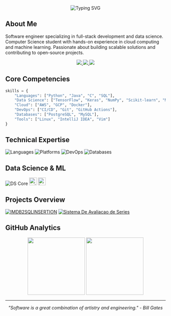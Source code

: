 <div align="center">
  <img src="https://readme-typing-svg.demolab.com?font=Fira+Code&weight=600&size=28&duration=3000&pause=1000&color=3498DB&center=true&vCenter=true&width=435&lines=Renan+Grothe;Computer+Science+%7C+Data+Science;Full-Stack+Developer" alt="Typing SVG" />
</div>

## About Me

Software engineer specializing in full-stack development and data science. Computer Science student with hands-on experience in cloud computing and machine learning. Passionate about building scalable solutions and contributing to open-source projects.

<div align="center">
  <a href="https://linkedin.com/in/regrothe" target="_blank">
    <img src="https://img.shields.io/badge/LinkedIn-0077B5?style=for-the-badge&logo=linkedin&logoColor=white" />
  </a>
  <a href="mailto:renansuana@gmail.com">
    <img src="https://img.shields.io/badge/Gmail-D14836?style=for-the-badge&logo=gmail&logoColor=white" />
  </a>
  <a href="https://dev.to/renangrothe" target="_blank">
    <img src="https://img.shields.io/badge/dev.to-0A0A0A?style=for-the-badge&logo=devdotto&logoColor=white" />
  </a>
</div>

## Core Competencies

```python
skills = {
    "Languages": ["Python", "Java", "C", "SQL"],
    "Data Science": ["TensorFlow", "Keras", "NumPy", "Scikit-learn", "Matplotlib"],
    "Cloud": ["AWS", "GCP", "Docker"],
    "DevOps": ["CI/CD", "Git", "GitHub Actions"],
    "Databases": ["PostgreSQL", "MySQL"],
    "Tools": ["Linux", "IntelliJ IDEA", "Vim"]
}
```

## Technical Expertise

<div align="left">
  <img src="https://skillicons.dev/icons?i=python,java,c" alt="Languages"/>
  <img src="https://skillicons.dev/icons?i=tensorflow,aws,gcp" alt="Platforms"/>
  <img src="https://skillicons.dev/icons?i=docker,git,githubactions" alt="DevOps"/>
  <img src="https://skillicons.dev/icons?i=postgres,mysql" alt="Databases"/>
</div>

## Data Science & ML

<div align="left">
  <img src="https://skillicons.dev/icons?i=tensorflow,python,numpy" alt="DS Core"/>
  <img src="https://img.shields.io/badge/scikit--learn-F7931E?style=flat&logo=scikit-learn&logoColor=white" height="24" alt="scikit-learn"/>
  <img src="https://img.shields.io/badge/Keras-D00000?style=flat&logo=keras&logoColor=white" height="24" alt="keras"/>
</div>

## Projects Overview

[![IMDB2SQLINSERTION](https://github-readme-stats.vercel.app/api/pin/?username=renangrothe&repo=IMDB2SQLINSERTION&theme=tokyonight&hide_border=true)](https://github.com/renangrothe/IMDB2SQLINSERTION)
[![Sistema De Avaliacao de Series](https://github-readme-stats.vercel.app/api/pin/?username=renangrothe&repo=Sistema-De-Avaliacao-de-Series&theme=tokyonight&hide_border=true)](https://github.com/renangrothe/Sistema-De-Avaliacao-de-Series)

## GitHub Analytics

<div align="center">
  <img height="180em" src="https://github-readme-stats.vercel.app/api?username=renangrothe&show_icons=true&theme=tokyonight&hide_border=true&count_private=true&include_all_commits=true" />
  <img height="180em" src="https://github-readme-stats.vercel.app/api/top-langs/?username=renangrothe&layout=compact&theme=tokyonight&hide_border=true" />
</div>

---

<div align="center">
  <i>"Software is a great combination of artistry and engineering." - Bill Gates</i>
</div>

